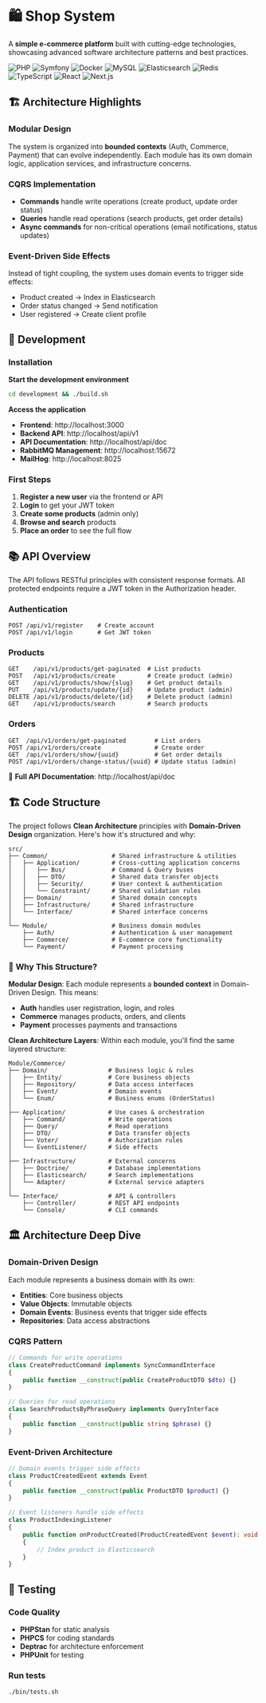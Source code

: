 # 🛍️ Shop System

A **simple e-commerce platform** built with cutting-edge technologies, showcasing advanced software architecture patterns and best practices.

![PHP](https://img.shields.io/badge/PHP-777BB4?style=for-the-badge&logo=php&logoColor=white)
![Symfony](https://img.shields.io/badge/Symfony-000000?style=for-the-badge&logo=symfony&logoColor=white)
![Docker](https://img.shields.io/badge/Docker-2496ED?style=for-the-badge&logo=docker&logoColor=white)
![MySQL](https://img.shields.io/badge/MySQL-4479A1?style=for-the-badge&logo=mysql&logoColor=white)
![Elasticsearch](https://img.shields.io/badge/Elasticsearch-005571?style=for-the-badge&logo=elasticsearch&logoColor=white)
![Redis](https://img.shields.io/badge/Redis-DC382D?style=for-the-badge&logo=redis&logoColor=white)
![TypeScript](https://img.shields.io/badge/TypeScript-3178C6?style=for-the-badge&logo=typescript&logoColor=white)
![React](https://img.shields.io/badge/React-61DAFB?style=for-the-badge&logo=react&logoColor=black)
![Next.js](https://img.shields.io/badge/Next.js-000000?style=for-the-badge&logo=nextdotjs&logoColor=white)

## 🏗️ Architecture Highlights

### Modular Design
The system is organized into **bounded contexts** (Auth, Commerce, Payment) that can evolve independently. Each module has its own domain logic, application services, and infrastructure concerns.

### CQRS Implementation
- **Commands** handle write operations (create product, update order status)
- **Queries** handle read operations (search products, get order details)
- **Async commands** for non-critical operations (email notifications, status updates)

### Event-Driven Side Effects
Instead of tight coupling, the system uses domain events to trigger side effects:
- Product created → Index in Elasticsearch
- Order status changed → Send notification
- User registered → Create client profile

## 🚀 Development

### Installation

**Start the development environment**
```bash
cd development && ./build.sh
```

**Access the application**
- **Frontend**: http://localhost:3000
- **Backend API**: http://localhost/api/v1
- **API Documentation**: http://localhost/api/doc
- **RabbitMQ Management**: http://localhost:15672
- **MailHog**: http://localhost:8025

### First Steps

1. **Register a new user** via the frontend or API
2. **Login** to get your JWT token
3. **Create some products** (admin only)
4. **Browse and search** products
5. **Place an order** to see the full flow

## 📚 API Overview

The API follows RESTful principles with consistent response formats. All protected endpoints require a JWT token in the Authorization header.

### Authentication
```http
POST /api/v1/register    # Create account
POST /api/v1/login       # Get JWT token
```

### Products
```http
GET    /api/v1/products/get-paginated  # List products
POST   /api/v1/products/create         # Create product (admin)
GET    /api/v1/products/show/{slug}    # Get product details
PUT    /api/v1/products/update/{id}    # Update product (admin)
DELETE /api/v1/products/delete/{id}    # Delete product (admin)
GET    /api/v1/products/search         # Search products
```

### Orders
```http
GET  /api/v1/orders/get-paginated        # List orders
POST /api/v1/orders/create               # Create order
GET  /api/v1/orders/show/{uuid}          # Get order details
POST /api/v1/orders/change-status/{uuid} # Update status (admin)
```

📖 **Full API Documentation**: http://localhost/api/doc

## 🏗️ Code Structure

The project follows **Clean Architecture** principles with **Domain-Driven Design** organization. Here's how it's structured and why:

```
src/
├── Common/                  # Shared infrastructure & utilities
│   ├── Application/         # Cross-cutting application concerns
│   │   ├── Bus/             # Command & Query buses
│   │   ├── DTO/             # Shared data transfer objects
│   │   ├── Security/        # User context & authentication
│   │   └── Constraint/      # Shared validation rules
│   ├── Domain/              # Shared domain concepts
│   ├── Infrastructure/      # Shared infrastructure
│   └── Interface/           # Shared interface concerns
│
└── Module/                  # Business domain modules
    ├── Auth/                # Authentication & user management
    ├── Commerce/            # E-commerce core functionality
    └── Payment/             # Payment processing
```

### 🎯 **Why This Structure?**

**Modular Design**: Each module represents a **bounded context** in Domain-Driven Design. This means:
- **Auth** handles user registration, login, and roles
- **Commerce** manages products, orders, and clients  
- **Payment** processes payments and transactions

**Clean Architecture Layers**: Within each module, you'll find the same layered structure:

```
Module/Commerce/
├── Domain/                 # Business logic & rules
│   ├── Entity/             # Core business objects
│   ├── Repository/         # Data access interfaces
│   ├── Event/              # Domain events
│   └── Enum/               # Business enums (OrderStatus)
│
├── Application/            # Use cases & orchestration
│   ├── Command/            # Write operations
│   ├── Query/              # Read operations
│   ├── DTO/                # Data transfer objects
│   ├── Voter/              # Authorization rules
│   └── EventListener/      # Side effects
│
├── Infrastructure/         # External concerns
│   ├── Doctrine/           # Database implementations
│   ├── Elasticsearch/      # Search implementations
│   └── Adapter/            # External service adapters
│
└── Interface/              # API & controllers
    ├── Controller/         # REST API endpoints
    └── Console/            # CLI commands
```

## 🏛️ Architecture Deep Dive

### Domain-Driven Design
Each module represents a business domain with its own:
- **Entities**: Core business objects
- **Value Objects**: Immutable objects
- **Domain Events**: Business events that trigger side effects
- **Repositories**: Data access abstractions

### CQRS Pattern
```php
// Commands for write operations
class CreateProductCommand implements SyncCommandInterface
{
    public function __construct(public CreateProductDTO $dto) {}
}

// Queries for read operations  
class SearchProductsByPhraseQuery implements QueryInterface
{
    public function __construct(public string $phrase) {}
}
```

### Event-Driven Architecture
```php
// Domain events trigger side effects
class ProductCreatedEvent extends Event
{
    public function __construct(public ProductDTO $product) {}
}

// Event listeners handle side effects
class ProductIndexingListener
{
    public function onProductCreated(ProductCreatedEvent $event): void
    {
        // Index product in Elasticsearch
    }
}
```

## 🔧 Testing

### Code Quality
- **PHPStan** for static analysis
- **PHPCS** for coding standards
- **Deptrac** for architecture enforcement
- **PHPUnit** for testing

### Run tests
```bash
./bin/tests.sh
```
